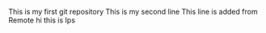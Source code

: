 This is my first git repository
This is my second line
This line is added from Remote
hi this is Ips
